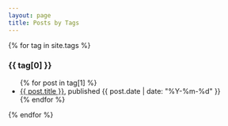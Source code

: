 ```yaml
---
layout: page
title: Posts by Tags
---
```

{% for tag in site.tags %}
  <h3>{{ tag[0] }}</h3>
  <ul>
    {% for post in tag[1] %}
          <li><a href="{{ post.url }}">{{ post.title }}</a>, published {{ post.date | date: "%Y-%m-%d" }}</li>
    {% endfor %}
  </ul>
{% endfor %}
